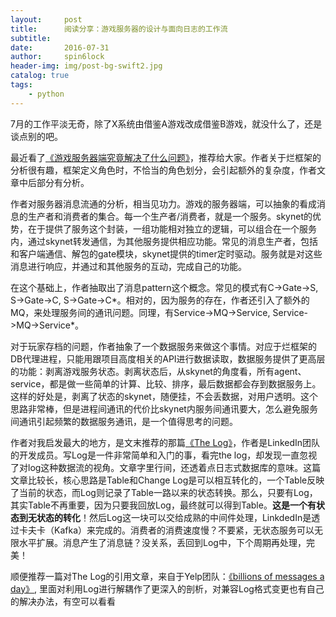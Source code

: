 ```yaml
---
layout:     post
title:      阅读分享：游戏服务器的设计与面向日志的工作流
subtitle:   
date:       2016-07-31
author:     spin6lock
header-img: img/post-bg-swift2.jpg
catalog: true
tags:
    - python
---
```

7月的工作平淡无奇，除了X系统由借鉴A游戏改成借鉴B游戏，就没什么了，还是谈点别的吧。

最近看了[《游戏服务器端究竟解决了什么问题》](http://www.cnblogs.com/fingerpass/p/game-server-programming-paradigm.html)，推荐给大家。作者关于烂框架的分析很有趣，框架定义角色时，不恰当的角色划分，会引起额外的复杂度，作者文章中后部分有分析。

作者对服务器消息流通的分析，相当见功力。游戏的服务器端，可以抽象的看成消息的生产者和消费者的集合。每一个生产者/消费者，就是一个服务。skynet的优势，在于提供了服务这个封装，一组功能相对独立的逻辑，可以组合在一个服务内，通过skynet转发通信，为其他服务提供相应功能。常见的消息生产者，包括和客户端通信、解包的gate模块，skynet提供的timer定时驱动。服务就是对这些消息进行响应，并通过和其他服务的互动，完成自己的功能。

在这个基础上，作者抽取出了消息pattern这个概念。常见的模式有C->Gate->S, S->Gate->C, S->Gate->C*。相对的，因为服务的存在，作者还引入了额外的MQ，来处理服务间的通讯问题。同理，有Service->MQ->Service, Service->MQ->Service*。

对于玩家存档的问题，作者抽象了一个数据服务来做这个事情。对应于烂框架的DB代理进程，只能用跟项目高度相关的API进行数据读取，数据服务提供了更高层的功能：剥离游戏服务状态。剥离状态后，从skynet的角度看，所有agent、service，都是做一些简单的计算、比较、排序，最后数据都会存到数据服务上。这样的好处是，剥离了状态的skynet，随便挂，不会丢数据，对用户透明。这个思路非常棒，但是进程间通讯的代价比skynet内服务间通讯要大，怎么避免服务间通讯引起频繁的数据服务通讯，是一个值得思考的问题。

作者对我启发最大的地方，是文末推荐的那篇[《The Log》](https://engineering.linkedin.com/distributed-systems/log-what-every-software-engineer-should-know-about-real-time-datas-unifying)，作者是LinkedIn团队的开发成员。写Log是一件非常简单和入门的事，看完the log，却发现一直忽视了对log这种数据流的视角。文章字里行间，还透着点日志式数据库的意味。这篇文章比较长，核心思路是Table和Change Log是可以相互转化的，一个Table反映了当前的状态，而Log则记录了Table一路以来的状态转换。那么，只要有Log，其实Table不再重要，因为只要我回放Log，最终就可以得到Table。**这是一个有状态到无状态的转化**！然后Log这一块可以交给成熟的中间件处理，LinkdedIn是透过卡夫卡（Kafka）来完成的。消费者的消费速度慢？不要紧，无状态服务可以无限水平扩展。消息产生了消息链？没关系，丢回到Log中，下个周期再处理，完美！

顺便推荐一篇对The Log的引用文章，来自于Yelp团队：[《billions of messages a day》](http://engineeringblog.yelp.com/2016/07/billions-of-messages-a-day-yelps-real-time-data-pipeline.html), 里面对利用Log进行解耦作了更深入的剖析，对兼容Log格式变更也有自己的解决办法，有空可以看看

